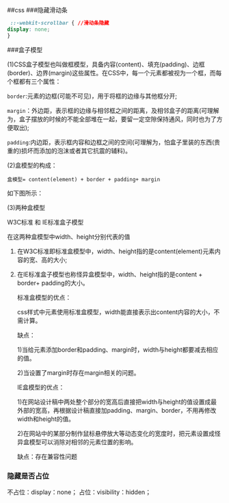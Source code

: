 ##css
###隐藏滑动条
```css
 ::-webkit-scrollbar { //滑动条隐藏
display: none;
}
```
###盒子模型

(1)CSS盒子模型也叫做框模型，具备内容(content)、填充(padding)、边框(border)、边界(margin)这些属性。在CSS中，每一个元素都被视为一个框，而每个框都有三个属性：

`border`:元素的边框(可能不可见)，用于将框的边缘与其他框分开;

`margin`：外边距，表示框的边缘与相邻框之间的距离，及相邻盒子的距离(可理解为，盒子摆放的时候的不能全部堆在一起，要留一定空隙保持通风，同时也为了方便取出);

`padding`:内边距，表示框内容和边框之间的空间(可理解为，怕盒子里装的东西(贵重的)损坏而添加的泡沫或者其它抗震的辅料)。

(2)盒模型的构成：

`盒模型= content(element) + border + padding+ margin`

如下图所示：

(3)两种盒模型

W3C标准 和 IE标准盒子模型

在这两种盒模型中width、height分别代表的值

1) 在W3C标准即标准盒模型中，width、height指的是content(element)元素内容的宽、高的大小;

2) 在IE标准盒子模型也称怪异盒模型中，width、height指的是content + border+ padding的大小。

     标准盒模型的优点：

     css样式中元素使用标准盒模型，width能直接表示出content内容的大小，不需计算。

     缺点：

     1)当给元素添加border和padding、margin时，width与height都要减去相应的值。

     2)当设置了margin时存在margin相关的问题。

    IE盒模型的优点：

    1)在网站设计稿中两处整个部分的宽高后直接把width与height的值设置成最外部的宽高，再根据设计稿直接加padding、margin、border，不用再修改width和height的值。

    2)在网站中的某部分制作鼠标悬停放大等动态变化的宽度时，把元素设置成怪异盒模型可以消除对相邻的元素位置的影响。

    缺点：存在兼容性问题

### 隐藏是否占位

不占位：display：none；
占位：visibility：hidden；
